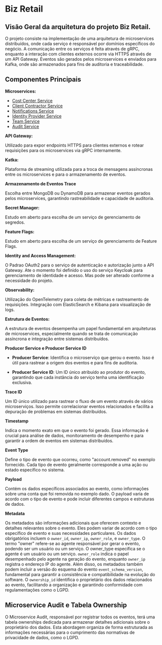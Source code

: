 # Biz Retail

## Visão Geral da arquitetura do projeto Biz Retail.

O projeto consiste na implementação de uma arquitetura de microservices distribuídos, onde cada serviço é responsável por domínios específicos do negócio. A comunicação entre os serviços é feita através de gRPC, enquanto a interação com clientes externos ocorre via HTTPS através de um API Gateway. Eventos são gerados pelos microservices e enviados para Kafka, onde são armazenados para fins de auditoria e traceabilidade.

## Componentes Principais

**Microservices:**

- [Cost Center Service](../cost_center_service/README.md)
- [Client Contractor Service](../client_contractor_service/README.md)
- [Notifications Service](../notifications_service/README.md)
- [Identity Provider Service](../identity_provider_service/README.md)
- [Team Service](../team_service/README.md)
- [Audit Service](../audit_service/README.md)

**API Gateway:**

Utilizado para expor endpoints HTTPS para clientes externos e rotear requisições para os microservices via gRPC internamente.

**Katka:**

Plataforma de streaming utilizada para a troca de mensagens assíncronas entre os microservices e para o armazenamento de eventos.

**Armazenamento de Eventos Trace**

Escolha entre MongoDB ou DynamoDB para armazenar eventos gerados pelos microservices, garantindo rastreabilidade e capacidade de auditoria.

**Secret Manager:**

Estudo em aberto para escolha de um serviço de gerenciamento de segredos.

**Feature Flags:**

Estudo em aberto para escolha de um serviço de gerenciamento de Feature Flags.

**Identity and Access Management:**

O Padrao OAuth2 para o serviço de autenticação e autorização junto a API Gateway.
Ate o momento foi definido o uso do serviço Keycloak para gerenciamento de identidade e acesso.
Mas pode ser alterado conforme a necessidade do projeto.

**Observability:**

Utilização do OpenTelemetry para coleta de métricas e rastreamento de requisições.
Integração com ElasticSearch e Kibana para visualização de logs.

**Estrutura de Eventos:**

A estrutura de eventos desempenha um papel fundamental em arquiteturas de microservices, especialmente quando se trata de comunicação assíncrona e integração entre sistemas distribuídos.

**Producer Service e Producer Service ID**

- **Producer Service**: Identifica o microserviço que gerou o evento. Isso é útil para rastrear a origem dos eventos e para fins de auditoria.

- **Producer Service ID**: Um ID único atribuído ao produtor do evento, garantindo que cada instância do serviço tenha uma identificação exclusiva.

**Trace ID**

Um ID único utilizado para rastrear o fluxo de um evento através de vários microserviços. Isso permite correlacionar eventos relacionados e facilita a depuração de problemas em sistemas distribuídos.

**Timestamp**

Indica o momento exato em que o evento foi gerado. Essa informação é crucial para análise de dados, monitoramento de desempenho e para garantir a ordem de eventos em sistemas distribuídos.

**Event Type**

Define o tipo de evento que ocorreu, como "account.removed" no exemplo fornecido. Cada tipo de evento geralmente corresponde a uma ação ou estado específico no sistema.

**Payload**

Contém os dados específicos associados ao evento, como informações sobre uma conta que foi removida no exemplo dado. O payload varia de acordo com o tipo de evento e pode incluir diferentes campos e estruturas de dados.

**Metadata**

Os metadados são informações adicionais que oferecem contexto e detalhes relevantes sobre o evento. Eles podem variar de acordo com o tipo específico de evento e suas necessidades particulares. Os dados obrigatórios incluem o `owner_id`, `owner_ip`, `owner_role`, e `owner_type`. O termo "owner" refere-se ao agente responsável por gerar o evento, podendo ser um usuário ou um serviço. O owner_type especifica se o agente é um usuário ou um serviço. `owner_role` indica o papel desempenhado pelo agente na geração do evento, enquanto `owner_ip` registra o endereço IP do agente. Além disso, os metadados também podem incluir a versão do esquema do evento `event_schema_version`, fundamental para garantir a consistência e compatibilidade na evolução do software. O `ownership_id` identifica o proprietário dos dados relacionados ao evento, facilitando a organização e garantindo conformidade com regulamentações como o LGPD.

## Microservice Audit e Tabela Ownership

O Microservice Audit, responsável por registrar todos os eventos, terá uma tabela ownerships dedicada para armazenar detalhes adicionais sobre o proprietário dos dados. Esta abordagem organiza de forma estruturada as informações necessárias para o cumprimento das normativas de privacidade de dados, como o LGPD.
